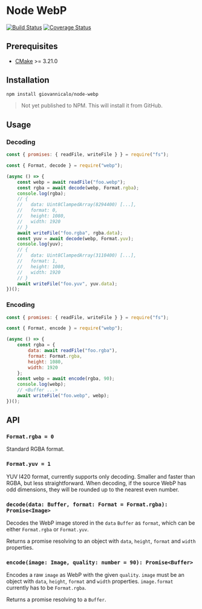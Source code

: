 # Node WebP

[![Build Status](https://github.com/giovannicalo/node-webp/actions/workflows/build.yml/badge.svg)](https://github.com/giovannicalo/node-webp/actions/workflows/build.yml)
[![Coverage Status](https://coveralls.io/repos/github/giovannicalo/node-webp/badge.svg)](https://coveralls.io/github/giovannicalo/node-webp)

## Prerequisites

* [CMake](https://cmake.org) >= 3.21.0

## Installation

```bash
npm install giovannicalo/node-webp
```

> Not yet published to NPM. This will install it from GitHub.

## Usage

### Decoding

```javascript
const { promises: { readFile, writeFile } } = require("fs");

const { Format, decode } = require("webp");

(async () => {
    const webp = await readFile("foo.webp");
    const rgba = await decode(webp, Format.rgba);
    console.log(rgba);
    // {
    //   data: Uint8ClampedArray(8294400) [...],
    //   format: 0,
    //   height: 1080,
    //   width: 1920
    // }
    await writeFile("foo.rgba", rgba.data);
    const yuv = await decode(webp, Format.yuv);
    console.log(yuv);
    // {
    //   data: Uint8ClampedArray(3110400) [...],
    //   format: 1,
    //   height: 1080,
    //   width: 1920
    // }
    await writeFile("foo.yuv", yuv.data);
})();
```

### Encoding

```javascript
const { promises: { readFile, writeFile } } = require("fs");

const { Format, encode } = require("webp");

(async () => {
    const rgba = {
        data: await readFile("foo.rgba"),
        format: Format.rgba,
        height: 1080,
        width: 1920
    };
    const webp = await encode(rgba, 90);
    console.log(webp);
    // <Buffer ...>
    await writeFile("foo.webp", webp);
})();
```

## API

### `Format.rgba = 0`

Standard RGBA format.

### `Format.yuv = 1`

YUV I420 format, currently supports only decoding. Smaller and faster than RGBA, but less straightforward. When decoding, if the source WebP has odd dimensions, they will be rounded up to the nearest even number.

### `decode(data: Buffer, format: Format = Format.rgba): Promise<Image>`

Decodes the WebP image stored in the `data` `Buffer` as `format`, which can be either `Format.rgba` or `Format.yuv`.

Returns a promise resolving to an object with `data`, `height`, `format` and `width` properties.

### `encode(image: Image, quality: number = 90): Promise<Buffer>`

Encodes a raw `image` as WebP with the given `quality`. `image` must be an object with `data`, `height`, `format` and `width` properties. `image.format` currently has to be `Format.rgba`.

Returns a promise resolving to a `Buffer`.
